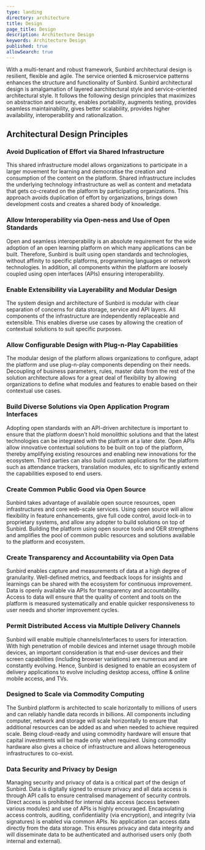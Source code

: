 ```yaml
---
type: landing
directory: architecture
title: Design
page_title: Design
description: Architecture Design
keywords: Architecture Design
published: true
allowSearch: true
---
```



With a multi-tenant and robust framework, Sunbird architectural design is resilient, flexible and agile. The service oriented & microservice patterns enhances the structure and functionality of Sunbird. Sunbird architectural design is amalgamation of layered aarchitectural style and service-oriented architectural style. It follows the following design principles that maximizes on abstraction and security, enables portability, augments testing, provides seamless maintainability, gives better scalability, provides higher availability, interoperability and rationalization. 

## Architectural Design Principles

### Avoid Duplication of Effort via Shared Infrastructure
This shared infrastructure model allows organizations to participate in a larger movement for learning and democratise the creation and consumption of the content on the platform. 
Shared infrastructure includes the underlying technology infrastructure as well as content and metadata that gets co-created on the platform by participating organizations. This approach avoids duplication of effort by organizations, brings down development costs and creates a shared body of knowledge.

### Allow Interoperability via Open-ness and Use of Open Standards
Open and seamless interoperability is an absolute requirement for the wide adoption of an open learning platform on which many applications can be built. Therefore, Sunbird is built using open standards and technologies, without affinity to specific platforms, programming languages or network technologies. In addition, all components within the platform are loosely coupled using open interfaces (APIs) ensuring interoperability. 

### Enable Extensibility via Layerability and Modular Design
The system design and architecture of Sunbird is modular with clear separation of concerns for data storage, service and API layers. All components of the infrastructure are independently replaceable and extensible. This enables diverse use cases by allowing the creation of contextual solutions to suit specific purposes.

### Allow Configurable Design with Plug-n-Play Capabilities
The modular design of the platform allows organizations to configure, adapt the platform and use plug-n-play components depending on their needs. Decoupling of business parameters, rules, master data from the rest of the solution architecture allows for a great deal of flexibility by allowing organizations to define what modules and features to enable based on their contextual use cases. 

### Build Diverse Solutions via Open Application Program Interfaces
Adopting open standards with an API-driven architecture is important to ensure that the platform doesn’t hold monolithic solutions and that the latest technologies can be integrated with the platform at a later date. Open APIs allow innovative contextual solutions to be built on top of the platform, thereby amplifying existing resources and enabling new innovations for the ecosystem. Third parties can also build custom applications for the platform such as attendance trackers, translation modules, etc to significantly extend the capabilities exposed to end users.

### Create Common Public Good via Open Source
Sunbird takes advantage of available open source resources, open infrastructures and core web-scale services. Using open source will allow flexibility in feature enhancements, give full code control, avoid lock-in to proprietary systems, and allow any adopter to build solutions on top of Sunbird. Building the platform using open source tools and OER strengthens and amplifies the pool of common public resources and solutions available to the platform and ecosystem.

### Create Transparency and Accountability via Open Data
Sunbird enables capture and measurements of data at a high degree of granularity. Well-defined metrics, and feedback loops for insights and learnings can be shared with the ecosystem for continuous improvement. Data is openly available via APIs for transparency and accountability. Access to data will ensure that the quality of content and tools on the platform is measured systematically and enable quicker responsiveness to user needs and shorter improvement cycles.

### Permit Distributed Access via Multiple Delivery Channels
Sunbird will enable multiple channels/interfaces to users for interaction. With high penetration of mobile devices and internet usage through mobile devices, an important consideration is that end-user devices and their screen capabilities (including browser variations) are numerous and are constantly evolving. Hence, Sunbird is designed to enable an ecosystem of delivery applications to evolve including desktop access, offline & online mobile access, and TVs.

### Designed to Scale via Commodity Computing
The Sunbird platform is architected to scale horizontally to millions of users and can reliably handle data records in billions. All components including computer, network and storage will scale horizontally to ensure that additional resources can be added as and when needed to achieve required scale. Being cloud-ready and using commodity hardware will ensure that capital investments will be made only when required. Using commodity hardware also gives a choice of infrastructure and allows heterogeneous infrastructures to co-exist.

### Data Security and Privacy by Design
Managing security and privacy of data is a critical part of the design of Sunbird. Data is digitally signed to ensure privacy and all data access is through API calls to ensure centralised management of security controls. Direct access is prohibited for internal data access (access between various modules) and use of APIs is highly encouraged. Encapsulating access controls, auditing, confidentiality (via encryption), and integrity (via signatures) is enabled via common APIs. No application can access data directly from the data storage. This ensures privacy and data integrity and will disseminate data to be authenticated and authorised users only (both internal and external).
